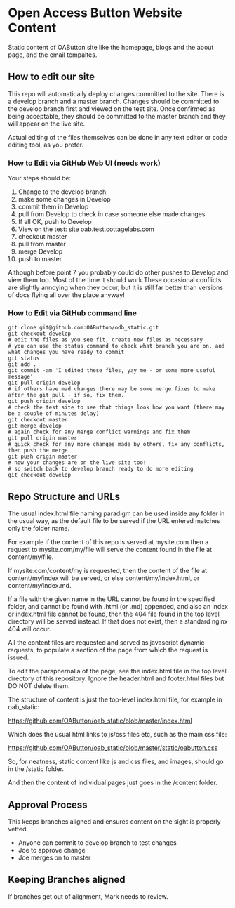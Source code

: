 # Open Access Button Website Content
Static content of OAButton site like the homepage, blogs and the about page, and the email tempaltes.

## How to edit our site

This repo will automatically deploy changes committed to the site. There is a develop branch and a master branch. 
Changes should be committed to the develop branch first and viewed on the test site. Once confirmed as being acceptable, 
they should be committed to the master branch and they will appear on the live site.

Actual editing of the files themselves can be done in any text editor or code editing tool, as you prefer.

### How to Edit via GitHub Web UI (needs work)
Your steps should be:

1. Change to the develop branch
2. make some changes in Develop
2. commit them in Develop
3. pull from Develop to check in case someone else made changes
4. If all OK, push to Develop
5. View on the test: site oab.test.cottagelabs.com
6. checkout master
7. pull from master
8. merge Develop
9. push to master

Although before point 7 you probably could do other pushes to Develop and view them too. Most of the time it should work
These occasional conflicts are slightly annoying when they occur, but it is still far better than versions of docs flying all over the place anyway!

### How to Edit via GitHub command line

    git clone git@github.com:OAButton/odb_static.git
    git checkout develop
    # edit the files as you see fit, create new files as necessary
    # you can use the status command to check what branch you are on, and what changes you have ready to commit
    git status
    git add .
    git commit -am 'I edited these files, yay me - or some more useful message'
    git pull origin develop
    # if others have mad changes there may be some merge fixes to make after the git pull - if so, fix them.
    git push origin develop
    # check the test site to see that things look how you want (there may be a couple of minutes delay)
    git checkout master
    git merge develop
    # again check for any merge conflict warnings and fix them
    git pull origin master
    # quick check for any more changes made by others, fix any conflicts, then push the merge
    git push origin master
    # now your changes are on the live site too!
    # so switch back to develop branch ready to do more editing
    git checkout develop
  

## Repo Structure and URLs

The usual index.html file naming paradigm can be used inside any folder in the usual way, as the default file to be served if the URL entered matches only the folder name.

For example if the content of this repo is served at mysite.com then a request to mysite.com/my/file will serve the content found in the file at content/my/file.

If mysite.com/content/my is requested, then the content of the file at content/my/index will be served, or else content/my/index.html, or content/my/index.md.

If a file with the given name in the URL cannot be found in the specified folder, and cannot be found with .html (or .md) appended, and also an index or index.html file cannot be found, 
then the 404 file found in the top level directory will be served instead. If that does not exist, then a standard nginx 404 will occur.

All the content files are requested and served as javascript dynamic requests, to populate a section of the page from which the request is issued.

To edit the paraphernalia of the page, see the index.html file in the top level directory of this repository. Ignore the header.html and footer.html files but DO NOT delete them.

The structure of content is just the top-level index.html file, for example in oab_static:

https://github.com/OAButton/oab_static/blob/master/index.html

Which does the usual html links to js/css files etc, such as the main css file:

https://github.com/OAButton/oab_static/blob/master/static/oabutton.css

So, for neatness, static content like js and css files, and images, should go in the /static folder.

And then the content of individual pages just goes in the /content folder.

## Approval Process

This keeps branches aligned and ensures content on the sight is properly vetted. 

* Anyone can commit to develop branch to test changes
* Joe to approve change
* Joe merges on to master

## Keeping Branches aligned

If branches get out of alignment, Mark needs to review. 
